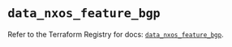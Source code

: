 # `data_nxos_feature_bgp`

Refer to the Terraform Registry for docs: [`data_nxos_feature_bgp`](https://registry.terraform.io/providers/ciscodevnet/nxos/0.5.10/docs/data-sources/feature_bgp).
